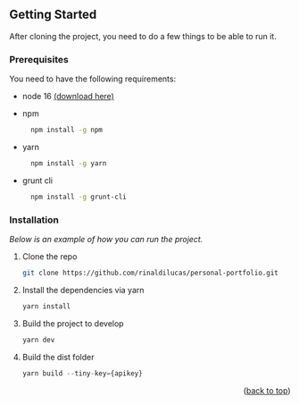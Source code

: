 

<!-- GETTING STARTED -->

## Getting Started

After cloning the project, you need to do a few things to be able to run it.

### Prerequisites

You need to have the following requirements:

-   node 16 <a target="_blank" href="https://nodejs.org/en/download/">(download here)</a>

-   npm
    ```sh
      npm install -g npm
    ```
-   yarn
    ```sh
      npm install -g yarn
    ```
-   grunt cli
    ```sh
      npm install -g grunt-cli
    ```

### Installation

_Below is an example of how you can run the project._

1. Clone the repo
    ```sh
    git clone https://github.com/rinaldilucas/personal-portfolio.git
    ```
2. Install the dependencies via yarn
    ```sh
    yarn install
    ```
3. Build the project to develop
    ```js
    yarn dev
    ```
4. Build the dist folder
    ```js
    yarn build --tiny-key={apikey}
    ```

<p align="right">(<a href="#top">back to top</a>)</p>

<!-- CONTRIBUTING -->
